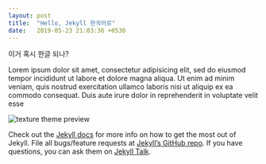 ```yaml
---
layout: post
title:  "Hello, Jekyll 한국어로"
date:   2019-05-23 21:03:36 +0530
---
```

이거 혹시 한글 되나?

Lorem ipsum dolor sit amet, consectetur adipisicing elit, sed do eiusmod tempor incididunt ut labore et dolore magna aliqua. Ut enim ad minim veniam, quis nostrud exercitation ullamco laboris nisi ut aliquip ex ea commodo consequat. Duis aute irure dolor in reprehenderit in voluptate velit esse

![texture theme preview](https://images.unsplash.com/photo-1500322969630-a26ab6eb64cc?ixlib=rb-1.2.1&ixid=eyJhcHBfaWQiOjEyMDd9&w=1000&q=80)

Check out the [Jekyll docs][jekyll-docs] for more info on how to get the most out of Jekyll. File all bugs/feature requests at [Jekyll’s GitHub repo][jekyll-gh]. If you have questions, you can ask them on [Jekyll Talk][jekyll-talk].

[jekyll-docs]: https://jekyllrb.com/docs/home
[jekyll-gh]:   https://github.com/jekyll/jekyll
[jekyll-talk]: https://talk.jekyllrb.com/
